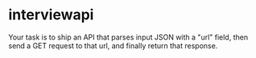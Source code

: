 # interviewapi

Your task is to ship an API that parses input JSON with a "url" field, then send a GET request to that url, and finally return that response.

